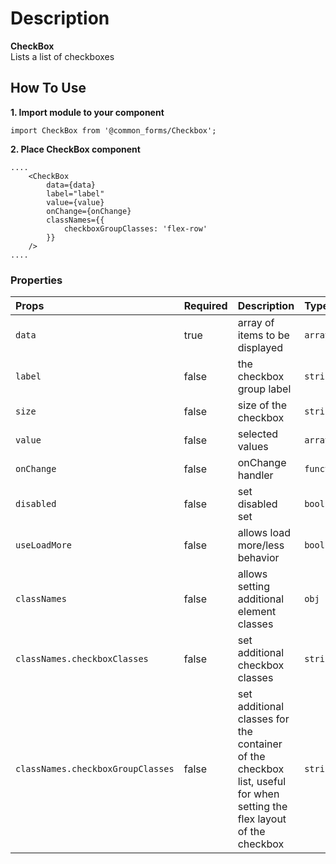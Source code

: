 # Description

**CheckBox** \
Lists a list of checkboxes

## How To Use

**1. Import module to your component**
```node
import CheckBox from '@common_forms/Checkbox';
```
**2. Place CheckBox component**

```node
....
    <CheckBox
        data={data}
        label="label"
        value={value}
        onChange={onChange}
        classNames={{
            checkboxGroupClasses: 'flex-row'
        }}
    />
....
```

### Properties
| Props       | Required | Description | Type | Default |
| :---        | :---     | :---        |:---  |:---     |
| `data`       | true    | array of items to be displayed | `array` | [] |
| `label`       | false    | the checkbox group label | `string` | '' |
| `size`       | false    | size of the checkbox | `string` | 'md' |
| `value`       | false    | selected values | `array` | [] |
| `onChange`       | false    | onChange handler | `function` | void |
| `disabled`       | false    | set disabled set | `bool` | false |
| `useLoadMore`       | false    | allows load more/less behavior | `bool` | false |
| `classNames`       | false    | allows setting additional element classes | `obj` | false |
| `classNames.checkboxClasses`       | false    | set additional checkbox classes | `string` | '' |
| `classNames.checkboxGroupClasses`       | false    | set additional classes for the container of the checkbox list, useful for when setting the flex layout of the checkbox | `string` | '' |
